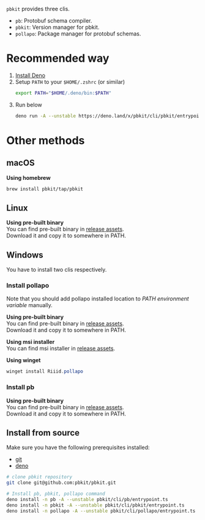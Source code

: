 `pbkit` provides three clis.

- `pb`: Protobuf schema compiler.
- `pbkit`: Version manager for pbkit.
- `pollapo`: Package manager for protobuf schemas.

# Recommended way

1. [Install Deno](https://deno.land/#installation)
1. Setup `PATH` to your `$HOME/.zshrc` (or similar)
   ```bash
   export PATH="$HOME/.deno/bin:$PATH"
   ```
1. Run below
   ```bash
   deno run -A --unstable https://deno.land/x/pbkit/cli/pbkit/entrypoint.ts use
   ```

# Other methods

## macOS

**Using homebrew**

```bash
brew install pbkit/tap/pbkit
```

## Linux

**Using pre-built binary**\
You can find pre-built binary in
[release assets](https://github.com/pbkit/pbkit/releases).\
Download it and copy it to somewhere in PATH.

## Windows

You have to install two clis respectively.

### Install pollapo

Note that you should add pollapo installed location to _PATH environment
variable_ manually.

**Using pre-built binary**\
You can find pre-built binary in
[release assets](https://github.com/pbkit/pbkit/releases).\
Download it and copy it to somewhere in PATH.

**Using msi installer**\
You can find msi installer in
[release assets](https://github.com/pbkit/pbkit/releases).

**Using winget**

```powershell
winget install Riiid.pollapo
```

### Install pb

**Using pre-built binary**\
You can find pre-built binary in
[release assets](https://github.com/pbkit/pbkit/releases).\
Download it and copy it to somewhere in PATH.

## Install from source

Make sure you have the following prerequisites installed:

- [git](https://git-scm.com/)
- [deno](https://deno.land/)

```bash
# clone pbkit repository
git clone git@github.com:pbkit/pbkit.git

# Install pb, pbkit, pollapo command
deno install -n pb -A --unstable pbkit/cli/pb/entrypoint.ts
deno install -n pbkit -A --unstable pbkit/cli/pbkit/entrypoint.ts
deno install -n pollapo -A --unstable pbkit/cli/pollapo/entrypoint.ts
```

